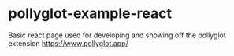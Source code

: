 # pollyglot-example-react
Basic react page used for developing and showing off the pollyglot extension https://www.pollyglot.app/
